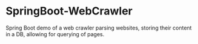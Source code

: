 # SpringBoot-WebCrawler
Spring Boot demo of a web crawler parsing websites, storing their content in a DB, allowing for querying of pages.
